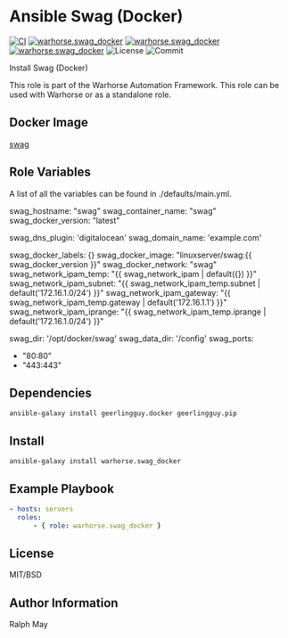 Ansible Swag (Docker)
=========
[![CI](https://github.com/warhorse/ansible-role-swag-docker/workflows/CI/badge.svg?event=push)](https://github.com/warhorse/ansible-role-swag-docker/actions?query=workflow%3ACI)
[![warhorse.swag_docker](https://img.shields.io/ansible/role/57577)](https://galaxy.ansible.com/warhorse/swag_docker)
[![warhorse.swag_docker](https://img.shields.io/ansible/quality/57577)](https://galaxy.ansible.com/warhorse/swag_docker)
[![warhorse.swag_docker](https://img.shields.io/ansible/role/d/57577)](https://galaxy.ansible.com/warhorse/swag_docker)
![License](https://img.shields.io/github/license/warhorse/ansible-role-swag-docker)
![Commit](https://img.shields.io/github/last-commit/warhorse/ansible-role-swag-docker)



Install Swag (Docker)

This role is part of the Warhorse Automation Framework. This role can be used with Warhorse or as a standalone role.

Docker Image
-------------

[swag](https://github.com/linuxserver/docker-swag)

Role Variables
--------------

A list of all the variables can be found in ./defaults/main.yml.

swag_hostname: "swag"
swag_container_name: "swag"
swag_docker_version: "latest"

swag_dns_plugin: 'digitalocean'
swag_domain_name: 'example.com'

swag_docker_labels: {}
swag_docker_image: "linuxserver/swag:{{ swag_docker_version }}"
swag_docker_network: "swag"
swag_network_ipam_temp: "{{ swag_network_ipam | default({}) }}"
swag_network_ipam_subnet: "{{
  swag_network_ipam_temp.subnet
  | default('172.16.1.0/24')
}}"
swag_network_ipam_gateway: "{{
  swag_network_ipam_temp.gateway
  | default('172.16.1.1')
}}"
swag_network_ipam_iprange: "{{
  swag_network_ipam_temp.iprange
  | default('172.16.1.0/24')
}}"

swag_dir: '/opt/docker/swag'
swag_data_dir: '/config'
swag_ports:
  - "80:80"
  - "443:443"


Dependencies
------------

```shell
ansible-galaxy install geerlingguy.docker geerlingguy.pip
```

Install
------------

```shell
ansible-galaxy install warhorse.swag_docker
```

Example Playbook
----------------

```yaml
- hosts: servers
  roles:
      - { role: warhorse.swag_docker }
```

License
-------

MIT/BSD

Author Information
------------------

Ralph May
